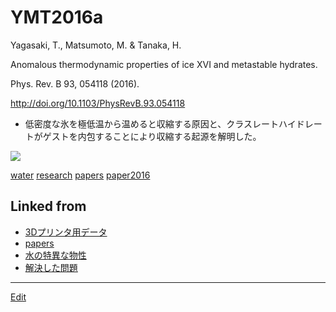 # YMT2016a

Yagasaki, T., Matsumoto, M. & Tanaka, H.

Anomalous thermodynamic properties of ice XVI and metastable hydrates.

Phys. Rev. B 93, 054118 (2016).

http://doi.org/10.1103/PhysRevB.93.054118


* 低密度な氷を極低温から温めると収縮する原因と、クラスレートハイドレートがゲストを内包することにより収縮する起源を解明した。

![](https://i.gyazo.com/60b5d01724897fb6c18d9b725009baa9.png)



[water](water.md) [research](research.md) [papers](papers.md) [paper2016](paper2016.md) 


## Linked from

* [3Dプリンタ用データ](3Dプリンタ用データ.md)
* [papers](papers.md)
* [水の特異な物性](水の特異な物性.md)
* [解決した問題](解決した問題.md)


----
[Edit](https://github.com/vitroid/vitroid.github.io/edit/master/MD/YMT2016a.md)
